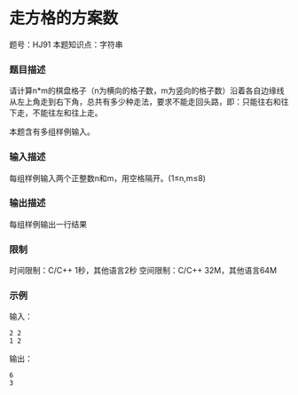 # 走方格的方案数

题号：HJ91
本题知识点：字符串

### 题目描述

请计算n*m的棋盘格子（n为横向的格子数，m为竖向的格子数）沿着各自边缘线从左上角走到右下角，总共有多少种走法，要求不能走回头路，即：只能往右和往下走，不能往左和往上走。

本题含有多组样例输入。

### 输入描述

每组样例输入两个正整数n和m，用空格隔开。(1≤n,m≤8)

### 输出描述

每组样例输出一行结果

### 限制

时间限制：C/C++ 1秒，其他语言2秒 
空间限制：C/C++ 32M，其他语言64M

### 示例

输入：
```
2 2
1 2
```

输出：
```
6
3
```